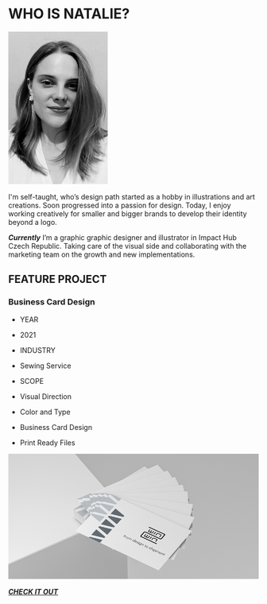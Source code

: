 # WHO IS NATALIE?

![Placeholder for alt text.](profile-picture.png)

I'm self-taught, who’s design path started as a hobby in illustrations and art creations. Soon progressed into a passion for design. Today, I enjoy working creatively for smaller and bigger brands to develop their identity beyond a logo.

***Currently*** I’m a graphic graphic designer and illustrator in Impact Hub Czech Republic. Taking care of the visual side and collaborating with the marketing team on the growth and new implementations.


## FEATURE PROJECT

### Business Card Design

- YEAR
 - 2021

- INDUSTRY
 - Sewing Service

- SCOPE
 - Visual Direction
 - Color and Type
 - Business Card Design
 - Print Ready Files


![Placeholder for alt text.](front-page.png)

[***CHECK IT OUT***](03-content-first)






